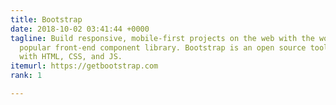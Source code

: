 ```yaml
---
title: Bootstrap
date: 2018-10-02 03:41:44 +0000
tagline: Build responsive, mobile-first projects on the web with the world's most
  popular front-end component library. Bootstrap is an open source toolkit for developing
  with HTML, CSS, and JS.
itemurl: https://getbootstrap.com
rank: 1

---
```

